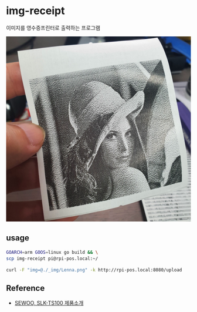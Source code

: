 # img-receipt

이미지를 영수증프린터로 출력하는 프로그램

![example](_img/example.jpg)

## usage

```bash
GOARCH=arm GOOS=linux go build && \
scp img-receipt pi@rpi-pos.local:~/
```

```bash
curl -F "img=@./_img/Lenna.png" -k http://rpi-pos.local:8080/upload
```

## Reference
- [SEWOO, SLK-TS100 제품소개](https://www.miniprinter.com/ko/product/view.do?SEQ=159)